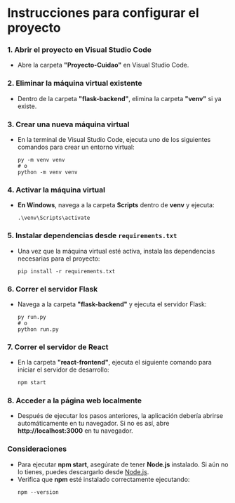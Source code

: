 
# Instrucciones para configurar el proyecto

### 1. Abrir el proyecto en Visual Studio Code
   - Abre la carpeta **"Proyecto-Cuidao"** en Visual Studio Code.

### 2. Eliminar la máquina virtual existente
   - Dentro de la carpeta **"flask-backend"**, elimina la carpeta **"venv"** si ya existe.
### 3. Crear una nueva máquina virtual
   - En la terminal de Visual Studio Code, ejecuta uno de los siguientes comandos para crear un entorno virtual:
     ```
     py -m venv venv
     # o
     python -m venv venv
     ```

### 4. Activar la máquina virtual
   - **En Windows**, navega a la carpeta **Scripts** dentro de **venv** y ejecuta:
     ```
     .\venv\Scripts\activate
     ```
### 5. Instalar dependencias desde `requirements.txt`
   - Una vez que la máquina virtual esté activa, instala las dependencias necesarias para el proyecto:
     ```
     pip install -r requirements.txt
     ```

### 6. Correr el servidor Flask
   - Navega a la carpeta **"flask-backend"** y ejecuta el servidor Flask:
     ```
     py run.py
     # o
     python run.py
     ```

### 7. Correr el servidor de React
   - En la carpeta **"react-frontend"**, ejecuta el siguiente comando para iniciar el servidor de desarrollo:
     ```bash
     npm start
     ```
### 8. Acceder a la página web localmente
   - Después de ejecutar los pasos anteriores, la aplicación debería abrirse automáticamente en tu navegador. Si no es así, abre **http://localhost:3000** en tu navegador.

### Consideraciones
   - Para ejecutar **npm start**, asegúrate de tener **Node.js** instalado. Si aún no lo tienes, puedes descargarlo desde [Node.js](https://nodejs.org/en/).
   - Verifica que **npm** esté instalado correctamente ejecutando:
     ```
     npm --version
     ```